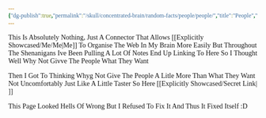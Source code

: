 ```yaml
---
{"dg-publish":true,"permalink":"/skull/concentrated-brain/random-facts/people/people/","title":"People","tags":["Tagless","OhWell","Shock","WhyNot"],"dgShowLocalGraph":false}
---
```


<style id="Force_Custom_Fonts" type="text/css">@font-face{font-style:normal;font-family:"Merriweather";src:local("Merriweather")}@font-face{font-style:bolder;font-family:"Merriweather";src:local("Merriweather")}@font-face{font-style:normal;font-family:"Merriweather";src:local("Merriweather");unicode-range:U+0-FF,U+2E80-9FFF,U+F900-FAFF,U+FE30-FE4F,U+20000-2FA1F}@font-face{font-style:bolder;font-family:"Merriweather";src:local("Merriweather");unicode-range:U+0-FF,U+2E80-9FFF,U+F900-FAFF,U+FE30-FE4F,U+20000-2FA1F}@font-face{font-style:normal;font-family:"Merriweather";src:local("Merriweather");unicode-range:U+0-FF}@font-face{font-style:bolder;font-family:"Merriweather";src:local("Merriweather");unicode-range:U+0-FF}:not(pre):not(code):not(textarea):not(tt):not(kbd):not(samp):not(var){font-family:"Merriweather"!important}pre,code,textarea,tt,kbd,samp,var{font-family:monospace!important}pre *,code *,textarea *,tt *,kbd *,samp *,var *{font-family:monospace!important}</style>

This Is Absolutely Nothing, Just A Connector That Allows [[Explicitly Showcased/Me/Me\|Me]] To Organise The Web In My Brain More Easily But Throughout The Shenanigans Ive Been Pulling A Lot Of Notes End Up Linking To Here So I Thought Well Why Not Givve The People What They Want

Then I Got To Thinking
Whyg Not Give The People A Litle More Than What They Want
Not Uncomfortably Just Like A Little Taster
So Here <span style="color:#1e1e1e"> <font color="#1e1e1e">[[Explicitly Showcased/Secret Link\|​‍    ​‍]]</font> </span>

This Page Looked Hells Of Wrong But I Refused To Fix It
And Thus It Fixed Itself :D